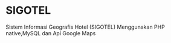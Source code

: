 # SIGOTEL
Sistem Informasi Geografis Hotel (SIGOTEL) Menggunakan PHP native,MySQL dan Api Google Maps
